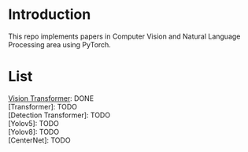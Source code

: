 # Introduction
This repo implements papers in Computer Vision and Natural Language Processing area using PyTorch.

# List
[Vision Transformer](https://github.com/GuilinXie/Paper_Replicating/tree/main/vision_transformer): DONE   
[Transformer]: TODO    
[Detection Transformer]: TODO   
[Yolov5]: TODO   
[Yolov8]: TODO   
[CenterNet]: TODO     

